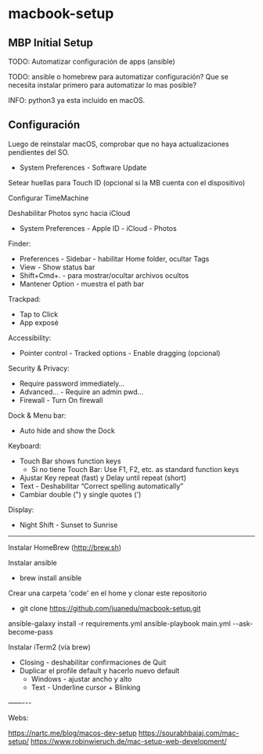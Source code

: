 # macbook-setup

## MBP Initial Setup

TODO: Automatizar configuración de apps (ansible)

TODO: ansible o homebrew para automatizar configuración? Que se necesita instalar primero para automatizar lo mas posible?

INFO: python3 ya esta incluido en macOS.

## Configuración 

Luego de reinstalar macOS, comprobar que no haya actualizaciones pendientes del SO.
- System Preferences - Software Update

Setear huellas para Touch ID (opcional si la MB cuenta con el dispositivo)

Configurar TimeMachine

Deshabilitar Photos sync hacia iCloud
- System Preferences - Apple ID - iCloud - Photos

Finder:
- Preferences - Sidebar - habilitar Home folder, ocultar Tags
- View - Show status bar
- Shift+Cmd+. - para mostrar/ocultar archivos ocultos
- Mantener Option - muestra el path bar

Trackpad:
- Tap to Click
- App exposé

Accessibility:
- Pointer control - Tracked options - Enable dragging (opcional)

Security & Privacy:
- Require password immediately…
- Advanced… - Require an admin pwd…
- Firewall - Turn On firewall

Dock & Menu bar:
- Auto hide and show the Dock

Keyboard:
- Touch Bar shows function keys
  - Si no tiene Touch Bar: Use F1, F2, etc. as standard function keys
- Ajustar Key repeat (fast) y Delay until repeat (short)
- Text - Deshabilitar “Correct spelling automatically”
- Cambiar double (") y single quotes (')

Display:
- Night Shift - Sunset to Sunrise

-----

Instalar HomeBrew (http://brew.sh)

Instalar ansible
- brew install ansible

Crear una carpeta 'code' en el home y clonar este repositorio
- git clone https://github.com/juanedu/macbook-setup.git

ansible-galaxy install -r requirements.yml
ansible-playbook main.yml --ask-become-pass


Instalar iTerm2 (vía brew)
- Closing - deshabilitar confirmaciones de Quit
- Duplicar el profile default y hacerlo nuevo default
    - Windows - ajustar ancho y alto
    - Text - Underline cursor + Blinking



——---

Webs:

https://nartc.me/blog/macos-dev-setup
https://sourabhbajaj.com/mac-setup/
https://www.robinwieruch.de/mac-setup-web-development/

